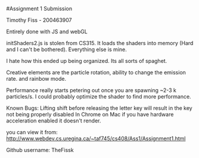#Assignment 1 Submission

Timothy Fiss - 200463907

Entirely done with JS and webGL

initShaders2.js is stolen from CS315. It loads the shaders into memory (Hard and I can't be bothered). Everything else is mine.

I hate how this ended up being organized. Its all sorts of spaghet.

Creative elements are the particle rotation, ability to change the emission rate. and rainbow mode.

Performance really starts petering out once you are spawning ~2-3 k particles/s. I could probably optimize the shader to find more performance.

Known Bugs:
Lifting shift before releasing the letter key will result in the key not being properly disabled
In Chrome on Mac if you have hardware acceleration enabled it doesn't render.


you can view it from:
http://www.webdev.cs.uregina.ca/~taf745/cs408/Ass1/Assignment1.html

Github username: TheFissk